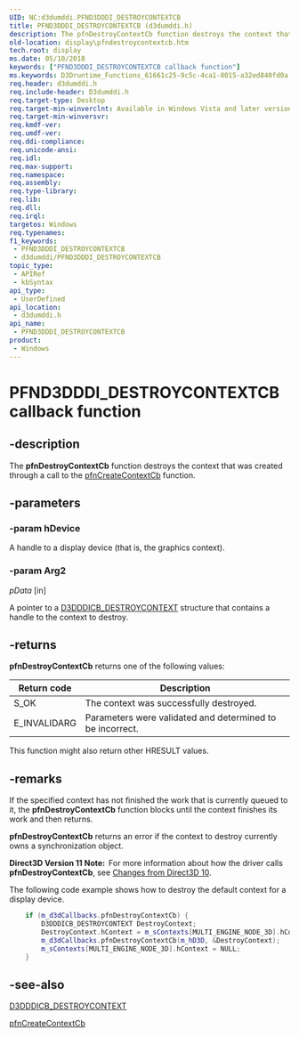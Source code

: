 ```yaml
---
UID: NC:d3dumddi.PFND3DDDI_DESTROYCONTEXTCB
title: PFND3DDDI_DESTROYCONTEXTCB (d3dumddi.h)
description: The pfnDestroyContextCb function destroys the context that was created through a call to the pfnCreateContextCb function.
old-location: display\pfndestroycontextcb.htm
tech.root: display
ms.date: 05/10/2018
keywords: ["PFND3DDDI_DESTROYCONTEXTCB callback function"]
ms.keywords: D3Druntime_Functions_61661c25-9c5c-4ca1-8015-a32ed840fd0a.xml, PFND3DDDI_DESTROYCONTEXTCB, PFND3DDDI_DESTROYCONTEXTCB callback, d3dumddi/pfnDestroyContextCb, display.pfndestroycontextcb, pfnDestroyContextCb, pfnDestroyContextCb callback function [Display Devices]
req.header: d3dumddi.h
req.include-header: D3dumddi.h
req.target-type: Desktop
req.target-min-winverclnt: Available in Windows Vista and later versions of the Windows operating systems.
req.target-min-winversvr: 
req.kmdf-ver: 
req.umdf-ver: 
req.ddi-compliance: 
req.unicode-ansi: 
req.idl: 
req.max-support: 
req.namespace: 
req.assembly: 
req.type-library: 
req.lib: 
req.dll: 
req.irql: 
targetos: Windows
req.typenames: 
f1_keywords:
 - PFND3DDDI_DESTROYCONTEXTCB
 - d3dumddi/PFND3DDDI_DESTROYCONTEXTCB
topic_type:
 - APIRef
 - kbSyntax
api_type:
 - UserDefined
api_location:
 - d3dumddi.h
api_name:
 - PFND3DDDI_DESTROYCONTEXTCB
product:
 - Windows
---
```


# PFND3DDDI_DESTROYCONTEXTCB callback function


## -description

The <b>pfnDestroyContextCb</b> function destroys the context that was created through a call to the <a href="/previous-versions/ff568895(v=vs.85)">pfnCreateContextCb</a> function.

## -parameters

### -param hDevice

A handle to a display device (that is, the graphics context).

### -param Arg2

*pData* [in]

A pointer to a <a href="/windows-hardware/drivers/ddi/d3dumddi/ns-d3dumddi-_d3dddicb_destroycontext">D3DDDICB_DESTROYCONTEXT</a> structure that contains a handle to the context to destroy.

## -returns

<b>pfnDestroyContextCb</b> returns one of the following values:

|Return code|Description|
|--- |--- |
|S_OK|The context was successfully destroyed.|
|E_INVALIDARG|Parameters were validated and determined to be incorrect.|


This function might also return other HRESULT values.

## -remarks

If the specified context has not finished the work that is currently queued to it, the <b>pfnDestroyContextCb</b> function blocks until the context finishes its work and then returns. 

<b>pfnDestroyContextCb</b> returns an error if the context to destroy currently owns a synchronization object.

<b>Direct3D Version 11 Note:  </b>For more information about how the driver calls <b>pfnDestroyContextCb</b>, see <a href="/windows-hardware/drivers/display/changes-from-direct3d-10">Changes from Direct3D 10</a>.

The following code example shows how to destroy the default context for a display device.

```cpp
    if (m_d3dCallbacks.pfnDestroyContextCb) {
        D3DDDICB_DESTROYCONTEXT DestroyContext;
        DestroyContext.hContext = m_sContexts[MULTI_ENGINE_NODE_3D].hContext;
        m_d3dCallbacks.pfnDestroyContextCb(m_hD3D, &DestroyContext);
        m_sContexts[MULTI_ENGINE_NODE_3D].hContext = NULL;
    }
```

## -see-also

<a href="/windows-hardware/drivers/ddi/d3dumddi/ns-d3dumddi-_d3dddicb_destroycontext">D3DDDICB_DESTROYCONTEXT</a>



<a href="/previous-versions/ff568895(v=vs.85)">pfnCreateContextCb</a>

